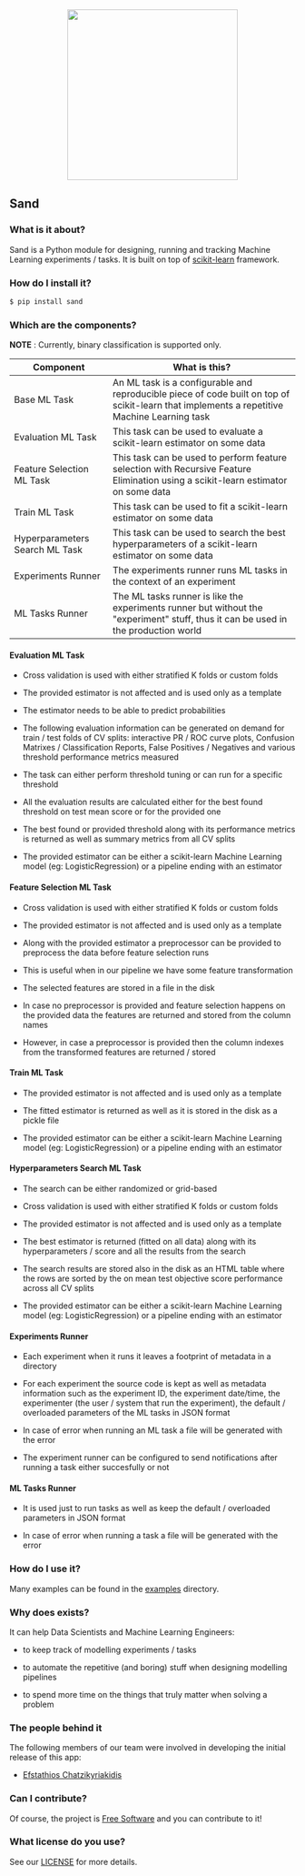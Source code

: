 <br /><p align="center"><a href="https://www.medoid.ai/" target="_blank"><img src="https://www.medoid.ai/wp-content/uploads/2020/05/medoid-ai-logo-2.png" width="300px;" /></a></p>

## Sand

### What is it about?

Sand is a Python module for designing, running and tracking Machine Learning experiments / tasks. It is built on top of [scikit-learn](https://scikit-learn.org/) framework.

### How do I install it?

```sh
$ pip install sand
```

### Which are the components?

**NOTE** : Currently, binary classification is supported only.

| Component                      | What is this?                    |
|--------------------------------|----------------------------------|
| Base ML Task | An ML task is a configurable and reproducible piece of code built on top of scikit-learn that implements a repetitive Machine Learning task |
| Evaluation ML Task | This task can be used to evaluate a scikit-learn estimator on some data |
| Feature Selection ML Task | This task can be used to perform feature selection with Recursive Feature Elimination using a scikit-learn estimator on some data |
| Train ML Task | This task can be used to fit a scikit-learn estimator on some data |
| Hyperparameters Search ML Task | This task can be used to search the best hyperparameters of a scikit-learn estimator on some data |
| Experiments Runner | The experiments runner runs ML tasks in the context of an experiment |
| ML Tasks Runner | The ML tasks runner is like the experiments runner but without the "experiment" stuff, thus it can be used in the production world |

#### Evaluation ML Task

* Cross validation is used with either stratified K folds or custom folds

* The provided estimator is not affected and is used only as a template

* The estimator needs to be able to predict probabilities

* The following evaluation information can be generated on demand for train / test folds of CV splits: interactive PR / ROC curve plots, Confusion Matrixes / Classification Reports, False Positives / Negatives and various threshold performance metrics measured

* The task can either perform threshold tuning or can run for a specific threshold

* All the evaluation results are calculated either for the best found threshold on test mean score or for the provided one

* The best found or provided threshold along with its performance metrics is returned as well as summary metrics from all CV splits

* The provided estimator can be either a scikit-learn Machine Learning model (eg: LogisticRegression) or a pipeline ending with an estimator

#### Feature Selection ML Task

* Cross validation is used with either stratified K folds or custom folds

* The provided estimator is not affected and is used only as a template

* Along with the provided estimator a preprocessor can be provided to preprocess the data before feature selection runs

* This is useful when in our pipeline we have some feature transformation

* The selected features are stored in a file in the disk

* In case no preprocessor is provided and feature selection happens on the provided data the features are returned and stored from the column names

* However, in case a preprocessor is provided then the column indexes from the transformed features are returned / stored

#### Train ML Task

* The provided estimator is not affected and is used only as a template

* The fitted estimator is returned as well as it is stored in the disk as a pickle file

* The provided estimator can be either a scikit-learn Machine Learning model (eg: LogisticRegression) or a pipeline ending with an estimator

#### Hyperparameters Search ML Task

* The search can be either randomized or grid-based

* Cross validation is used with either stratified K folds or custom folds

* The provided estimator is not affected and is used only as a template

* The best estimator is returned (fitted on all data) along with its hyperparameters / score and all the results from the search

* The search results are stored also in the disk as an HTML table where the rows are sorted by the on mean test objective score performance across all CV splits

* The provided estimator can be either a scikit-learn Machine Learning model (eg: LogisticRegression) or a pipeline ending with an estimator

#### Experiments Runner

* Each experiment when it runs it leaves a footprint of metadata in a directory

* For each experiment the source code is kept as well as metadata information such as the experiment ID, the experiment date/time, the experimenter (the user / system that run the experiment), the default / overloaded parameters of the ML tasks in JSON format

* In case of error when running an ML task a file will be generated with the error

* The experiment runner can be configured to send notifications after running a task either succesfully or not

#### ML Tasks Runner

* It is used just to run tasks as well as keep the default / overloaded parameters in JSON format

* In case of error when running a task a file will be generated with the error

### How do I use it?

Many examples can be found in the [examples](examples) directory.

### Why does exists?

It can help Data Scientists and Machine Learning Engineers:

* to keep track of modelling experiments / tasks

* to automate the repetitive (and boring) stuff when designing modelling pipelines

* to spend more time on the things that truly matter when solving a problem

### The people behind it

The following members of our team were involved in developing the initial release of this app:

* [Efstathios Chatzikyriakidis](https://github.com/echatzikyriakidis)

### Can I contribute?

Of course, the project is [Free Software](https://www.gnu.org/philosophy/free-sw.en.html) and you can contribute to it!

### What license do you use?

See our [LICENSE](LICENSE) for more details.
